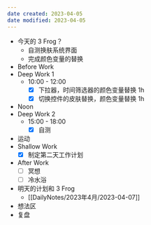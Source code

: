 ```yaml
---
date created: 2023-04-05 
date modified: 2023-04-05
---
```

- 今天的 3 Frog？
	- 自测换肤系统界面
	- 完成颜色变量的替换
- Before Work
- Deep Work 1
	- 10:00 - 12:00
		- [x] 下拉器，时间筛选器的颜色变量替换 1h
		- [x] 切换控件的皮肤替换，颜色变量替换 1h
- Noon
- Deep Work 2
	- 15:00 - 18:00
		- [x] 自测
- 运动
- Shallow Work
	- [x] 制定第二天工作计划
- After Work
	- [ ] 冥想
	- [ ] 冷水浴
- 明天的计划和 3 Frog
	- [[DailyNotes/2023年4月/2023-04-07]]
- 想法区
- 复盘
